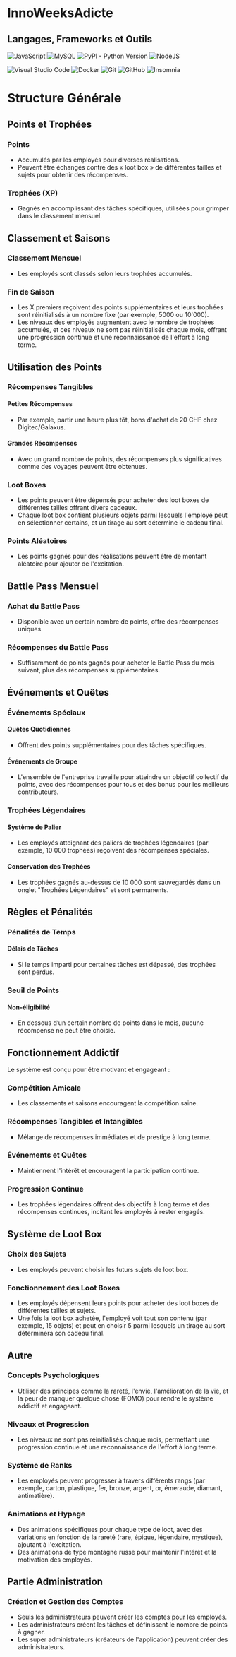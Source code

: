 # InnoWeeksAdicte

## Langages, Frameworks et Outils

![JavaScript](https://img.shields.io/badge/javascript-%23323330.svg?style=for-the-badge&logo=javascript&logoColor=%23F7DF1E)
![MySQL](https://img.shields.io/badge/mysql-%2300f.svg?style=for-the-badge&logo=mysql&logoColor=white)
![PyPI - Python Version](https://img.shields.io/pypi/pyversions/Tk)
![NodeJS](https://img.shields.io/badge/node.js-6DA55F?style=for-the-badge&logo=node.js&logoColor=white)


![Visual Studio Code](https://img.shields.io/badge/Visual%20Studio%20Code-0078d7.svg?style=for-the-badge&logo=visual-studio-code&logoColor=white)
![Docker](https://img.shields.io/badge/docker-%230db7ed.svg?style=for-the-badge&logo=docker&logoColor=white)
![Git](https://img.shields.io/badge/git-%23F05033.svg?style=for-the-badge&logo=git&logoColor=white)
![GitHub](https://img.shields.io/badge/github-%23121011.svg?style=for-the-badge&logo=github&logoColor=white)
![Insomnia](https://img.shields.io/badge/Insomnia-black?style=for-the-badge&logo=insomnia&logoColor=5849BE)


# Structure Générale

## Points et Trophées

### Points
- Accumulés par les employés pour diverses réalisations.
- Peuvent être échangés contre des « loot box » de différentes tailles et sujets pour obtenir des récompenses.

### Trophées (XP)
- Gagnés en accomplissant des tâches spécifiques, utilisées pour grimper dans le classement mensuel.

## Classement et Saisons

### Classement Mensuel
- Les employés sont classés selon leurs trophées accumulés.

### Fin de Saison
- Les X premiers reçoivent des points supplémentaires et leurs trophées sont réinitialisés à un nombre fixe (par exemple, 5000 ou 10'000).
- Les niveaux des employés augmentent avec le nombre de trophées accumulés, et ces niveaux ne sont pas réinitialisés chaque mois, offrant une progression continue et une reconnaissance de l'effort à long terme.

## Utilisation des Points

### Récompenses Tangibles

#### Petites Récompenses
- Par exemple, partir une heure plus tôt, bons d'achat de 20 CHF chez Digitec/Galaxus.

#### Grandes Récompenses
- Avec un grand nombre de points, des récompenses plus significatives comme des voyages peuvent être obtenues.

### Loot Boxes
- Les points peuvent être dépensés pour acheter des loot boxes de différentes tailles offrant divers cadeaux.
- Chaque loot box contient plusieurs objets parmi lesquels l'employé peut en sélectionner certains, et un tirage au sort détermine le cadeau final.

### Points Aléatoires
- Les points gagnés pour des réalisations peuvent être de montant aléatoire pour ajouter de l'excitation.

## Battle Pass Mensuel

### Achat du Battle Pass
- Disponible avec un certain nombre de points, offre des récompenses uniques.

### Récompenses du Battle Pass
- Suffisamment de points gagnés pour acheter le Battle Pass du mois suivant, plus des récompenses supplémentaires.

## Événements et Quêtes

### Événements Spéciaux

#### Quêtes Quotidiennes
- Offrent des points supplémentaires pour des tâches spécifiques.

#### Événements de Groupe
- L'ensemble de l'entreprise travaille pour atteindre un objectif collectif de points, avec des récompenses pour tous et des bonus pour les meilleurs contributeurs.

### Trophées Légendaires

#### Système de Palier
- Les employés atteignant des paliers de trophées légendaires (par exemple, 10 000 trophées) reçoivent des récompenses spéciales.

#### Conservation des Trophées
- Les trophées gagnés au-dessus de 10 000 sont sauvegardés dans un onglet "Trophées Légendaires" et sont permanents.

## Règles et Pénalités

### Pénalités de Temps

#### Délais de Tâches
- Si le temps imparti pour certaines tâches est dépassé, des trophées sont perdus.

### Seuil de Points

#### Non-éligibilité
- En dessous d’un certain nombre de points dans le mois, aucune récompense ne peut être choisie.

## Fonctionnement Addictif

Le système est conçu pour être motivant et engageant :

### Compétition Amicale
- Les classements et saisons encouragent la compétition saine.

### Récompenses Tangibles et Intangibles
- Mélange de récompenses immédiates et de prestige à long terme.

### Événements et Quêtes
- Maintiennent l'intérêt et encouragent la participation continue.

### Progression Continue
- Les trophées légendaires offrent des objectifs à long terme et des récompenses continues, incitant les employés à rester engagés.

## Système de Loot Box

### Choix des Sujets
- Les employés peuvent choisir les futurs sujets de loot box.

### Fonctionnement des Loot Boxes
- Les employés dépensent leurs points pour acheter des loot boxes de différentes tailles et sujets.
- Une fois la loot box achetée, l'employé voit tout son contenu (par exemple, 15 objets) et peut en choisir 5 parmi lesquels un tirage au sort déterminera son cadeau final.

## Autre

### Concepts Psychologiques
- Utiliser des principes comme la rareté, l'envie, l'amélioration de la vie, et la peur de manquer quelque chose (FOMO) pour rendre le système addictif et engageant.

### Niveaux et Progression
- Les niveaux ne sont pas réinitialisés chaque mois, permettant une progression continue et une reconnaissance de l'effort à long terme.

### Système de Ranks
- Les employés peuvent progresser à travers différents rangs (par exemple, carton, plastique, fer, bronze, argent, or, émeraude, diamant, antimatière).

### Animations et Hypage
- Des animations spécifiques pour chaque type de loot, avec des variations en fonction de la rareté (rare, épique, légendaire, mystique), ajoutant à l'excitation.
- Des animations de type montagne russe pour maintenir l'intérêt et la motivation des employés.

## Partie Administration

### Création et Gestion des Comptes
- Seuls les administrateurs peuvent créer les comptes pour les employés.
- Les administrateurs créent les tâches et définissent le nombre de points à gagner.
- Les super administrateurs (créateurs de l'application) peuvent créer des administrateurs.

 
